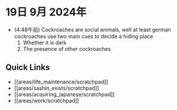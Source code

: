 # 19日 9月 2024年
- (4:48午前) Cockroaches are social animals, well at least german cockroaches use two main cues to decide a hiding place
  1. Whether it is dark
  2. The presence of other cockroaches
 



## Quick Links
- [[areas/life_maintenance/scratchpad]]
- [[areas/sashin_exists/scratchpad]]
- [[areas/acquiring_japanese/scratchpad]]
- [[areas/work/scratchpad]]
